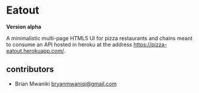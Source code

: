 # Eatout

**Version alpha**

A minimalistic multi-page HTML5 UI for pizza restaurants and chains meant to consume an API hosted in heroku at the address https://pizza-eatout.herokuapp.com/.


## contributors

- Brian Mwaniki <bryanmwaniqi@gmail.com>